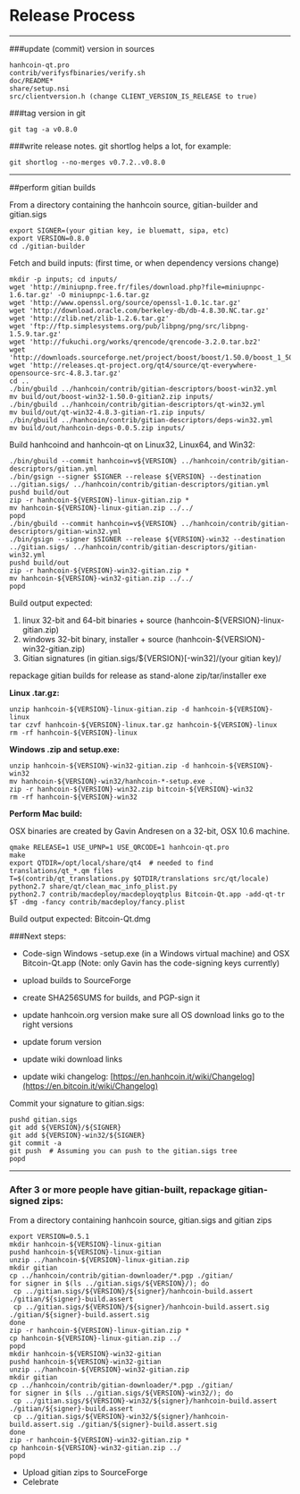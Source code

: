Release Process
====================

* * *

###update (commit) version in sources


	hanhcoin-qt.pro
	contrib/verifysfbinaries/verify.sh
	doc/README*
	share/setup.nsi
	src/clientversion.h (change CLIENT_VERSION_IS_RELEASE to true)

###tag version in git

	git tag -a v0.8.0

###write release notes. git shortlog helps a lot, for example:

	git shortlog --no-merges v0.7.2..v0.8.0

* * *

##perform gitian builds

 From a directory containing the hanhcoin source, gitian-builder and gitian.sigs
  
	export SIGNER=(your gitian key, ie bluematt, sipa, etc)
	export VERSION=0.8.0
	cd ./gitian-builder

 Fetch and build inputs: (first time, or when dependency versions change)

	mkdir -p inputs; cd inputs/
	wget 'http://miniupnp.free.fr/files/download.php?file=miniupnpc-1.6.tar.gz' -O miniupnpc-1.6.tar.gz
	wget 'http://www.openssl.org/source/openssl-1.0.1c.tar.gz'
	wget 'http://download.oracle.com/berkeley-db/db-4.8.30.NC.tar.gz'
	wget 'http://zlib.net/zlib-1.2.6.tar.gz'
	wget 'ftp://ftp.simplesystems.org/pub/libpng/png/src/libpng-1.5.9.tar.gz'
	wget 'http://fukuchi.org/works/qrencode/qrencode-3.2.0.tar.bz2'
	wget 'http://downloads.sourceforge.net/project/boost/boost/1.50.0/boost_1_50_0.tar.bz2'
	wget 'http://releases.qt-project.org/qt4/source/qt-everywhere-opensource-src-4.8.3.tar.gz'
	cd ..
	./bin/gbuild ../hanhcoin/contrib/gitian-descriptors/boost-win32.yml
	mv build/out/boost-win32-1.50.0-gitian2.zip inputs/
	./bin/gbuild ../hanhcoin/contrib/gitian-descriptors/qt-win32.yml
	mv build/out/qt-win32-4.8.3-gitian-r1.zip inputs/
	./bin/gbuild ../hanhcoin/contrib/gitian-descriptors/deps-win32.yml
	mv build/out/hanhcoin-deps-0.0.5.zip inputs/

 Build hanhcoind and hanhcoin-qt on Linux32, Linux64, and Win32:
  
	./bin/gbuild --commit hanhcoin=v${VERSION} ../hanhcoin/contrib/gitian-descriptors/gitian.yml
	./bin/gsign --signer $SIGNER --release ${VERSION} --destination ../gitian.sigs/ ../hanhcoin/contrib/gitian-descriptors/gitian.yml
	pushd build/out
	zip -r hanhcoin-${VERSION}-linux-gitian.zip *
	mv hanhcoin-${VERSION}-linux-gitian.zip ../../
	popd
	./bin/gbuild --commit hanhcoin=v${VERSION} ../hanhcoin/contrib/gitian-descriptors/gitian-win32.yml
	./bin/gsign --signer $SIGNER --release ${VERSION}-win32 --destination ../gitian.sigs/ ../hanhcoin/contrib/gitian-descriptors/gitian-win32.yml
	pushd build/out
	zip -r hanhcoin-${VERSION}-win32-gitian.zip *
	mv hanhcoin-${VERSION}-win32-gitian.zip ../../
	popd

  Build output expected:

  1. linux 32-bit and 64-bit binaries + source (hanhcoin-${VERSION}-linux-gitian.zip)
  2. windows 32-bit binary, installer + source (hanhcoin-${VERSION}-win32-gitian.zip)
  3. Gitian signatures (in gitian.sigs/${VERSION}[-win32]/(your gitian key)/

repackage gitian builds for release as stand-alone zip/tar/installer exe

**Linux .tar.gz:**

	unzip hanhcoin-${VERSION}-linux-gitian.zip -d hanhcoin-${VERSION}-linux
	tar czvf hanhcoin-${VERSION}-linux.tar.gz hanhcoin-${VERSION}-linux
	rm -rf hanhcoin-${VERSION}-linux

**Windows .zip and setup.exe:**

	unzip hanhcoin-${VERSION}-win32-gitian.zip -d hanhcoin-${VERSION}-win32
	mv hanhcoin-${VERSION}-win32/hanhcoin-*-setup.exe .
	zip -r hanhcoin-${VERSION}-win32.zip bitcoin-${VERSION}-win32
	rm -rf hanhcoin-${VERSION}-win32

**Perform Mac build:**

  OSX binaries are created by Gavin Andresen on a 32-bit, OSX 10.6 machine.

	qmake RELEASE=1 USE_UPNP=1 USE_QRCODE=1 hanhcoin-qt.pro
	make
	export QTDIR=/opt/local/share/qt4  # needed to find translations/qt_*.qm files
	T=$(contrib/qt_translations.py $QTDIR/translations src/qt/locale)
	python2.7 share/qt/clean_mac_info_plist.py
	python2.7 contrib/macdeploy/macdeployqtplus Bitcoin-Qt.app -add-qt-tr $T -dmg -fancy contrib/macdeploy/fancy.plist

 Build output expected: Bitcoin-Qt.dmg

###Next steps:

* Code-sign Windows -setup.exe (in a Windows virtual machine) and
  OSX Bitcoin-Qt.app (Note: only Gavin has the code-signing keys currently)

* upload builds to SourceForge

* create SHA256SUMS for builds, and PGP-sign it

* update hanhcoin.org version
  make sure all OS download links go to the right versions

* update forum version

* update wiki download links

* update wiki changelog: [https://en.hanhcoin.it/wiki/Changelog](https://en.bitcoin.it/wiki/Changelog)

Commit your signature to gitian.sigs:

	pushd gitian.sigs
	git add ${VERSION}/${SIGNER}
	git add ${VERSION}-win32/${SIGNER}
	git commit -a
	git push  # Assuming you can push to the gitian.sigs tree
	popd

-------------------------------------------------------------------------

### After 3 or more people have gitian-built, repackage gitian-signed zips:

From a directory containing hanhcoin source, gitian.sigs and gitian zips

	export VERSION=0.5.1
	mkdir hanhcoin-${VERSION}-linux-gitian
	pushd hanhcoin-${VERSION}-linux-gitian
	unzip ../hanhcoin-${VERSION}-linux-gitian.zip
	mkdir gitian
	cp ../hanhcoin/contrib/gitian-downloader/*.pgp ./gitian/
	for signer in $(ls ../gitian.sigs/${VERSION}/); do
	 cp ../gitian.sigs/${VERSION}/${signer}/hanhcoin-build.assert ./gitian/${signer}-build.assert
	 cp ../gitian.sigs/${VERSION}/${signer}/hanhcoin-build.assert.sig ./gitian/${signer}-build.assert.sig
	done
	zip -r hanhcoin-${VERSION}-linux-gitian.zip *
	cp hanhcoin-${VERSION}-linux-gitian.zip ../
	popd
	mkdir hanhcoin-${VERSION}-win32-gitian
	pushd hanhcoin-${VERSION}-win32-gitian
	unzip ../hanhcoin-${VERSION}-win32-gitian.zip
	mkdir gitian
	cp ../hanhcoin/contrib/gitian-downloader/*.pgp ./gitian/
	for signer in $(ls ../gitian.sigs/${VERSION}-win32/); do
	 cp ../gitian.sigs/${VERSION}-win32/${signer}/hanhcoin-build.assert ./gitian/${signer}-build.assert
	 cp ../gitian.sigs/${VERSION}-win32/${signer}/hanhcoin-build.assert.sig ./gitian/${signer}-build.assert.sig
	done
	zip -r hanhcoin-${VERSION}-win32-gitian.zip *
	cp hanhcoin-${VERSION}-win32-gitian.zip ../
	popd

- Upload gitian zips to SourceForge
- Celebrate 
